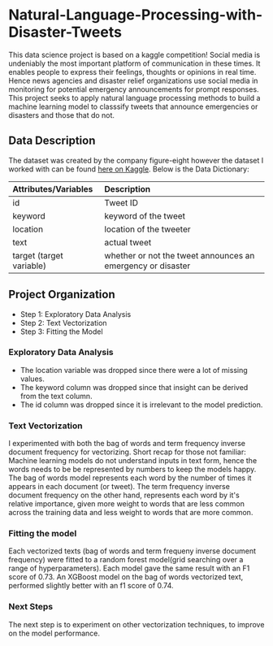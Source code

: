 # Natural-Language-Processing-with-Disaster-Tweets
This data science project is based on a kaggle competition! Social media is undeniably the most important platform of communication in these times. It enables people to express their feelings, thoughts or opinions in real time. Hence news agencies and disaster relief organizations use social media in monitoring for potential emergency announcements for prompt responses. This project seeks to apply natural language processing methods to build a machine learning model to classsify tweets that announce emergencies or disasters and those that do not.

## Data Description
The dataset was created by the company figure-eight however the dataset I worked with can be found [here on Kaggle](https://www.kaggle.com/competitions/nlp-getting-started/data).
Below is the Data Dictionary:

| Attributes/Variables                     | Description   | 
|:-------------------                      |:--------------|
| id                                       |Tweet ID         | 
| keyword                                  | keyword of the tweet         | 
| location                                 | location of the tweeter          | 
| text                                     | actual tweet          | 
| target (target variable)                 | whether or not the tweet announces an emergency or disaster          | 


## Project Organization
* Step 1: Exploratory Data Analysis
* Step 2: Text Vectorization
* Step 3: Fitting the Model


### Exploratory Data Analysis
* The location variable was dropped since there were a lot of missing values.
* The keyword column was dropped since that insight can be derived from the text column.
* The id column was dropped since it is irrelevant to the model prediction.

### Text Vectorization
I experimented with both the bag of words and term frequency inverse document frequency for vectorizing. 
Short recap for those not familiar: Machine learning models do not understand inputs in text form, hence the words needs to be be represented by numbers to keep the models happy. The bag of words model represents each word by the number of times it appears in each document (or tweet). The term frequency inverse document frequency on the other hand, represents each word by it's relative importance, given more weight to words that are less common across the training data and less weight to words that are more common.

### Fitting the model
Each vectorized texts (bag of words and term frequeny inverse document frequency) were fitted to a random forest model(grid searching over a range of hyperparameters). Each model gave the same result with an F1 score of 0.73. An XGBoost model on the bag of words vectorized text, performed slightly better with an f1 score of 0.74.

### Next Steps
The next step is to experiment on other vectorization techniques, to improve on the model performance.
